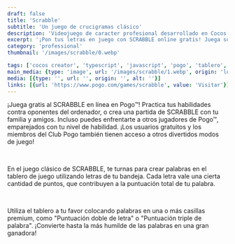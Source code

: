 ```yaml
---
draft: false
title: 'Scrabble'
subtitle: 'Un juego de crucigramas clásico'
description: 'Videojuego de caracter profesional desarrollado en Cocos Creator para la plataforma Pogo de Electronic Arts.'
excerpt: '¡Pon tus letras en juego con SCRABBLE online gratis! Juega solo o desafía a tus amigos en este clásico juego de palabras online gratuito.'
category: 'professional'
thumbnail: '/images/scrabble/0.webp'

tags: ['cocos creator', 'typescript', 'javascript', 'pogo', 'tablero', 'puzzle', 'multijugador']
main_media: {type: 'image', url: '/images/scrabble/1.webp', origin: 'local', alt: 'Scrabble imagen principal'}
media: [{type: '', url: '', origin: '', alt: ''}]
links: [{url: 'https://www.pogo.com/games/scrabble', value: 'Visitar'}]
---
```


<p>
¡Juega gratis al SCRABBLE en línea en Pogo™! Practica tus habilidades contra oponentes del ordenador, o crea una partida de SCRABBLE con tu familia y amigos. Incluso puedes enfrentarte a otros jugadores de Pogo™, emparejados con tu nivel de habilidad. ¡Los usuarios gratuitos y los miembros del Club Pogo también tienen acceso a otros divertidos modos de juego!
</p>
</br>

<p>
En el juego clásico de SCRABBLE, te turnas para crear palabras en el tablero de juego utilizando letras de tu bandeja. Cada letra vale una cierta cantidad de puntos, que contribuyen a la puntuación total de tu palabra.
</p>
</br>

<p>
Utiliza el tablero a tu favor colocando palabras en una o más casillas premium, como "Puntuación doble de letra" o "Puntuación triple de palabra". ¡Convierte hasta la más humilde de las palabras en una gran ganadora!
</p>